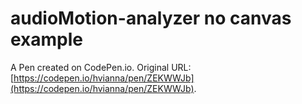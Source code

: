 # audioMotion-analyzer no canvas example

A Pen created on CodePen.io. Original URL: [https://codepen.io/hvianna/pen/ZEKWWJb](https://codepen.io/hvianna/pen/ZEKWWJb).

